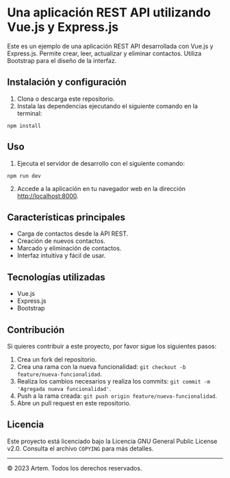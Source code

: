 # Una aplicación REST API utilizando Vue.js y Express.js

Este es un ejemplo de una aplicación REST API desarrollada con Vue.js y Express.js. Permite crear, leer, actualizar y eliminar contactos. Utiliza Bootstrap para el diseño de la interfaz.

## Instalación y configuración

1. Clona o descarga este repositorio.
2. Instala las dependencias ejecutando el siguiente comando en la terminal:

`npm install`

## Uso

1. Ejecuta el servidor de desarrollo con el siguiente comando:

`npm run dev`

2. Accede a la aplicación en tu navegador web en la dirección [http://localhost:8000](http://localhost:8000).

## Características principales

- Carga de contactos desde la API REST.
- Creación de nuevos contactos.
- Marcado y eliminación de contactos.
- Interfaz intuitiva y fácil de usar.

## Tecnologías utilizadas

- Vue.js
- Express.js
- Bootstrap

## Contribución

Si quieres contribuir a este proyecto, por favor sigue los siguientes pasos:

1. Crea un fork del repositorio.
2. Crea una rama con la nueva funcionalidad: `git checkout -b feature/nueva-funcionalidad`.
3. Realiza los cambios necesarios y realiza los commits: `git commit -m 'Agregada nueva funcionalidad'`.
4. Push a la rama creada: `git push origin feature/nueva-funcionalidad`.
5. Abre un pull request en este repositorio.

## Licencia

Este proyecto está licenciado bajo la Licencia GNU General Public License v2.0. Consulta el archivo `COPYING` para más detalles.

---

© 2023 Artem. Todos los derechos reservados.
